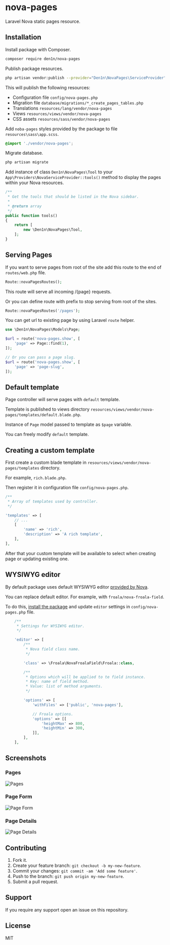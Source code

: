 # nova-pages

Laravel Nova static pages resource.

## Installation

Install package with Composer.

```sh
composer require den1n/nova-pages
```

Publish package resources.

```sh
php artisan vendor:publish --provider="Den1n\NovaPages\ServiceProvider"
```

This will publish the following resources:

* Configuration file `config/nova-pages.php`
* Migration file `database/migrations/*_create_pages_tables.php`
* Translations `resources/lang/vendor/nova-pages`
* Views `resources/views/vendor/nova-pages`
* CSS assets `resources/sass/vendor/nova-pages`

Add `noba-pages` styles provided by the package to file `resources\sass\app.scss`.

```scss
@import './vendor/nova-pages';
```

Migrate database.

```sh
php artisan migrate
```

Add instance of class `Den1n\NovaPages\Tool` to your `App\Providers\NovaServiceProvider::tools()` method to display the pages within your Nova resources.

```php
/**
 * Get the tools that should be listed in the Nova sidebar.
 *
 * @return array
 */
public function tools()
{
    return [
        new \Den1n\NovaPages\Tool,
    ];
}
```

## Serving Pages

If you want to serve pages from root of the site add this route to the end of `routes/web.php` file.

```php
Route::novaPagesRoutes();
```

This route will serve all incoming /{page} requests.

Or you can define route with prefix to stop serving from root of the sites.

```php
Route::novaPagesRoutes('/pages');
```

You can get url to existing page by using Laravel `route` helper.

```php
use \Den1n\NovaPages\Models\Page;

$url = route('nova-pages.show', [
    'page' => Page::find(1),
]);

// Or you can pass a page slug.
$url = route('nova-pages.show', [
    'page' => 'page-slug',
]);
```

## Default template

Page controller will serve pages with `default` template.

Template is published to views directory `resources/views/vendor/nova-pages/templates/default.blade.php`.

Instance of `Page` model passed to template as `$page` variable.

You can freely modify `default` template.

## Creating a custom template

First create a custom blade template in `resources/views/vendor/nova-pages/templates` directory.

For example, `rich.blade.php`.

Then register it in configuration file `config/nova-pages.php`.

```php
/**
 * Array of templates used by controller.
 */

'templates' => [
    // ...
    [
        'name' => 'rich',
        'description' => 'A rich template',
    ],
],
```

After that your custom template will be available to select when creating page or updating existing one.

## WYSIWYG editor

By default package uses default WYSIWYG editor [provided by Nova](https://nova.laravel.com/docs/1.0/resources/fields.html#trix-field).

You can replace default editor. For example, with `froala/nova-froala-field`.

To do this, [install the package](https://github.com/froala/nova-froala-field) and update `editor` settings in `config/nova-pages.php` file.

```php
    /**
     * Settings for WYSIWYG editor.
     */

    'editor' => [
        /**
         * Nova field class name.
         */

        'class' => \Froala\NovaFroalaField\Froala::class,

        /**
         * Options which will be applied to te field instance.
         * Key: name of field method.
         * Value: list of method arguments.
         */

        'options' => [
            'withFiles' => ['public', 'nova-pages'],

            // Froala options.
            'options' => [[
                'heightMax' => 800,
                'heightMin' => 300,
            ]],
        ],
    ],
```

## Screenshots

### Pages

![Pages](https://raw.githubusercontent.com/den1n/nova-pages/master/screens/pages.png)

### Page Form

![Page Form](https://raw.githubusercontent.com/den1n/nova-pages/master/screens/page-form.png)

### Page Details

![Page Details](https://raw.githubusercontent.com/den1n/nova-pages/master/screens/page-details.png)

## Contributing

1. Fork it.
2. Create your feature branch: `git checkout -b my-new-feature`.
3. Commit your changes: `git commit -am 'Add some feature'`.
4. Push to the branch: `git push origin my-new-feature`.
5. Submit a pull request.

## Support

If you require any support open an issue on this repository.

## License

MIT
